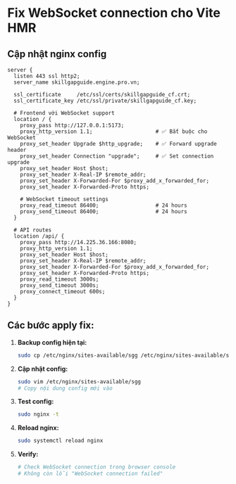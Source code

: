 # Fix WebSocket connection cho Vite HMR

## Cập nhật nginx config

```nginx
server {
  listen 443 ssl http2;
  server_name skillgapguide.engine.pro.vn;

  ssl_certificate     /etc/ssl/certs/skillgapguide_cf.crt;
  ssl_certificate_key /etc/ssl/private/skillgapguide_cf.key;

  # Frontend với WebSocket support
  location / {
    proxy_pass http://127.0.0.1:5173;
    proxy_http_version 1.1;                    # ✅ Bắt buộc cho WebSocket
    proxy_set_header Upgrade $http_upgrade;    # ✅ Forward upgrade header
    proxy_set_header Connection "upgrade";     # ✅ Set connection upgrade
    proxy_set_header Host $host;
    proxy_set_header X-Real-IP $remote_addr;
    proxy_set_header X-Forwarded-For $proxy_add_x_forwarded_for;
    proxy_set_header X-Forwarded-Proto https;
    
    # WebSocket timeout settings
    proxy_read_timeout 86400;                  # 24 hours
    proxy_send_timeout 86400;                  # 24 hours
  }

  # API routes
  location /api/ {
    proxy_pass http://14.225.36.166:8080;
    proxy_http_version 1.1;
    proxy_set_header Host $host;
    proxy_set_header X-Real-IP $remote_addr;
    proxy_set_header X-Forwarded-For $proxy_add_x_forwarded_for;
    proxy_set_header X-Forwarded-Proto https;
    proxy_read_timeout 3000s;
    proxy_send_timeout 3000s;
    proxy_connect_timeout 600s;
  }
}
```

## Các bước apply fix:

1. **Backup config hiện tại:**
   ```bash
   sudo cp /etc/nginx/sites-available/sgg /etc/nginx/sites-available/sgg.backup
   ```

2. **Cập nhật config:**
   ```bash
   sudo vim /etc/nginx/sites-available/sgg
   # Copy nội dung config mới vào
   ```

3. **Test config:**
   ```bash
   sudo nginx -t
   ```

4. **Reload nginx:**
   ```bash
   sudo systemctl reload nginx
   ```

5. **Verify:**
   ```bash
   # Check WebSocket connection trong browser console
   # Không còn lỗi "WebSocket connection failed"
   ```